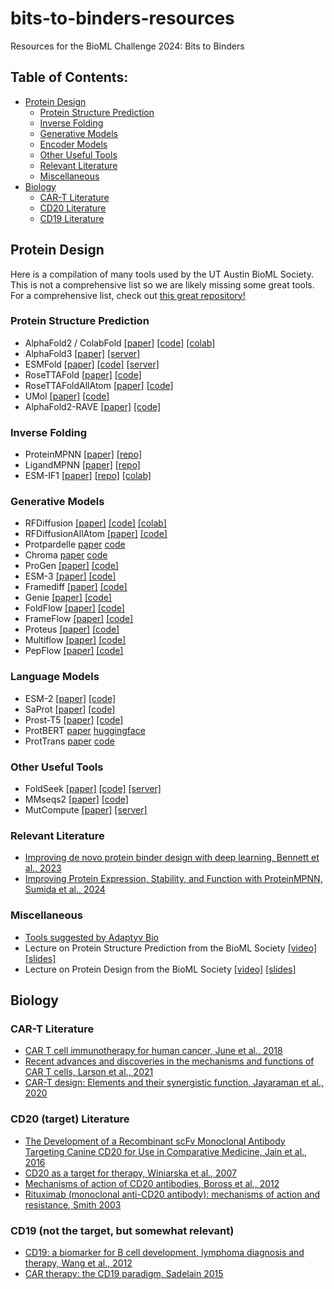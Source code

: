 # bits-to-binders-resources
Resources for the BioML Challenge 2024: Bits to Binders


## Table of Contents:
- [Protein Design](#protein-design)
  - [Protein Structure Prediction](#protein-structure-prediction)
  - [Inverse Folding](#inverse-folding)
  - [Generative Models](#generative-models)
  - [Encoder Models](#encoder-models)
  - [Other Useful Tools](#other-useful-tools)
  - [Relevant Literature](#relevant-literature)
  - [Miscellaneous](#miscellaneous)
- [Biology](#biology)
  - [CAR-T Literature](#car-t-literature)
  - [CD20 Literature](#cd20-literature)
  - [CD19 Literature](#cd19-literature)


## Protein Design
Here is a compilation of many tools used by the UT Austin BioML Society. This is not a comprehensive list so we are likely missing some great tools. For a comprehensive list, check out [this great repository!](https://github.com/Peldom/papers_for_protein_design_using_DL?tab=readme-ov-file)


### Protein Structure Prediction
- AlphaFold2 / ColabFold [[paper]](https://www.nature.com/articles/s41586-021-03819-2) [[code]](https://github.com/google-deepmind/alphafold) [[colab]](https://colab.research.google.com/github/sokrypton/ColabFold/blob/main/AlphaFold2.ipynb)
- AlphaFold3 [[paper]](https://www.nature.com/articles/s41586-024-07487-w) [[server]](https://alphafoldserver.com/about)
- ESMFold [[paper]](https://www.science.org/doi/10.1126/science.ade2574) [[code]](https://github.com/facebookresearch/esm) [[server]](https://esmatlas.com/resources?action=fold)
- RoseTTAFold [[paper]](https://www.science.org/doi/10.1126/science.abj8754) [[code]](https://github.com/RosettaCommons/RoseTTAFold)
- RoseTTAFoldAllAtom [[paper]](https://www.science.org/doi/10.1126/science.adl2528) [[code]](https://github.com/baker-laboratory/RoseTTAFold-All-Atom)
- UMol [[paper]](https://www.nature.com/articles/s41467-024-48837-6) [[code]](https://github.com/patrickbryant1/Umol)
- AlphaFold2-RAVE [[paper]](https://arxiv.org/abs/2404.07102) [[code]](https://github.com/tiwarylab/alphafold2rave)

### Inverse Folding
- ProteinMPNN [[paper]](https://www.science.org/doi/10.1126/science.add2187) [[repo]](https://github.com/dauparas/ProteinMPNN)
- LigandMPNN [[paper]](https://www.biorxiv.org/content/10.1101/2023.12.22.573103v1) [[repo]](https://github.com/dauparas/LigandMPNN)
- ESM-IF1 [[paper]](https://www.biorxiv.org/content/10.1101/2022.04.10.487779v1) [[repo]](https://github.com/facebookresearch/esm) [[colab]](https://colab.research.google.com/github/facebookresearch/esm/blob/main/examples/inverse_folding/notebook.ipynb)

### Generative Models
- RFDiffusion [[paper]](https://www.nature.com/articles/s41586-023-06415-8) [[code]](https://github.com/RosettaCommons/RFdiffusion) [[colab]](https://colab.research.google.com/github/sokrypton/ColabDesign/blob/v1.1.1/rf/examples/diffusion.ipynb)
- RFDiffusionAllAtom [[paper]](https://www.science.org/doi/10.1126/science.adl2528) [[code]](https://github.com/baker-laboratory/rf_diffusion_all_atom)
- Protpardelle [paper](https://www.pnas.org/doi/10.1073/pnas.2311500121) [code](https://github.com/ProteinDesignLab/protpardelle)
- Chroma [paper](https://www.nature.com/articles/s41586-023-06728-8) [code](https://github.com/generatebio/chroma)
- ProGen [[paper]](https://www.nature.com/articles/s41587-022-01618-2) [[code]](https://github.com/salesforce/progen)
- ESM-3 [[paper]](https://www.biorxiv.org/content/10.1101/2024.07.01.600583v1) [[code]](https://github.com/evolutionaryscale/esm)
- Framediff [[paper]](https://arxiv.org/abs/2302.02277) [[code]](https://github.com/jasonkyuyim/se3_diffusion)
- Genie [[paper]](https://arxiv.org/abs/2301.12485) [[code]](https://github.com/aqlaboratory/genie)
- FoldFlow [[paper]](https://arxiv.org/abs/2310.02391) [[code]](https://github.com/DreamFold/FoldFlow)
- FrameFlow [[paper]](https://arxiv.org/abs/2310.05297) [[code]](https://github.com/microsoft/protein-frame-flow)
- Proteus [[paper]](https://www.biorxiv.org/content/10.1101/2024.02.10.579791v1) [[code]](https://github.com/Wangchentong/Proteus)
- Multiflow [[paper]](https://arxiv.org/abs/2402.04997) [[code]](https://github.com/jasonkyuyim/multiflow?tab=readme-ov-file)
- PepFlow [[paper]](https://www.nature.com/articles/s42256-024-00860-4) [[code]](https://github.com/physicshinzui/pepflow)

### Language Models
- ESM-2 [[paper]](https://www.science.org/doi/10.1126/science.ade2574) [[code]](https://github.com/facebookresearch/esm)
- SaProt [[paper]](https://www.biorxiv.org/content/10.1101/2023.10.01.560349v1) [[code]](https://github.com/westlake-repl/SaProt)
- Prost-T5 [[paper]](https://www.biorxiv.org/content/10.1101/2023.07.23.550085v1) [[code]](https://github.com/mheinzinger/ProstT5)
- ProtBERT [paper](https://academic.oup.com/bioinformatics/article/38/8/2102/6502274) [huggingface](https://huggingface.co/Rostlab/prot_bert)
- ProtTrans [paper](https://pubmed.ncbi.nlm.nih.gov/34232869/) [code](https://github.com/agemagician/ProtTrans)


### Other Useful Tools
- FoldSeek [[paper]](https://www.nature.com/articles/s41587-023-01773-0) [[code]](https://github.com/steineggerlab/foldseek) [[server]](https://search.foldseek.com/search)
- MMseqs2 [[paper]](https://www.nature.com/articles/nbt.3988) [[code]](https://github.com/soedinglab/MMseqs2)
- MutCompute [[paper]](https://www.biorxiv.org/content/10.1101/833905v1.full) [[server]](https://mutcompute.com/)

### Relevant Literature
- [Improving de novo protein binder design with deep learning, Bennett et al., 2023](https://www.nature.com/articles/s41467-023-38328-5)
- [Improving Protein Expression, Stability, and Function with ProteinMPNN, Sumida et al., 2024](https://pubs.acs.org/doi/10.1021/jacs.3c10941)

### Miscellaneous
- [Tools suggested by Adaptyv Bio](https://design.adaptyvbio.com/tools)
- Lecture on Protein Structure Prediction from the BioML Society [[video]](https://www.youtube.com/watch?v=IIZ-bDPR2QA) [[slides]](https://docs.google.com/presentation/d/1LfeUVg0lhv3aztZKTssbWSOiScpze2_6QSqNoT76tPQ/edit?usp=sharing)
- Lecture on Protein Design from the BioML Society [[video]](https://www.youtube.com/watch?v=b00hCibYJ8U) [[slides]](https://docs.google.com/presentation/d/1gekGeREeUzbPq6tnCT3VKg60Rp0OSjF9ZZFUjR25F4Q/edit?usp=sharing)


## Biology

### CAR-T Literature
- [CAR T cell immunotherapy for human cancer, June et al., 2018](https://www.science.org/doi/full/10.1126/science.aar6711?casa_token=SziCZW0VnSAAAAAA%3AWueMwGrpKrCFBFVE-6h6hXszln1bTrIBEquo8KRGAWd3eK388Uix_uSgH8dpM-oPDEiIGCRIvWtQ)
- [Recent advances and discoveries in the mechanisms and functions of CAR T cells, Larson et al., 2021](https://www.nature.com/articles/s41568-020-00323-z)
- [CAR-T design: Elements and their synergistic function, Jayaraman et al., 2020](https://www.sciencedirect.com/science/article/pii/S2352396420303078?ref=cra_js_challenge&fr=RR-1)
### CD20 (target) Literature
- [The Development of a Recombinant scFv Monoclonal Antibody Targeting Canine CD20 for Use in Comparative Medicine, Jain et al., 2016](https://www.ncbi.nlm.nih.gov/pmc/articles/PMC4760772/)
- [CD20 as a target for therapy, Winiarska et al., 2007](https://www.termedia.pl/-Review-paper-CD20-as-a-target-for-therapy,10,9455,1,1.html)
- [Mechanisms of action of CD20 antibodies, Boross et al., 2012](https://www.ncbi.nlm.nih.gov/pmc/articles/PMC3512181/)
- [Rituximab (monoclonal anti-CD20 antibody): mechanisms of action and resistance, Smith 2003](https://www.nature.com/articles/1206939)

### CD19 (not the target, but somewhat relevant)
- [CD19: a biomarker for B cell development, lymphoma diagnosis and therapy, Wang et al., 2012](https://link.springer.com/article/10.1186/2162-3619-1-36)
- [CAR therapy: the CD19 paradigm, Sadelain 2015](https://www.jci.org/articles/view/80010)
